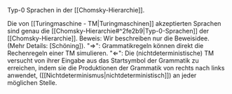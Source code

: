 Typ-0 Sprachen in der [[Chomsky-Hierarchie]].

Die von [[Turingmaschine - TM|Turingmaschinen]] akzeptierten Sprachen sind genau die [[Chomsky-Hierarchie#^2fe2b9|Typ-0-Sprachen]] der [[Chomsky-Hierarchie]].
	Beweis:
	Wir beschreiben nur die Beweisidee. (Mehr Details: \[Schöning\]).
	"$\Longrightarrow$": Grammatikregeln können direkt die Rechenregeln einer TM simulieren.
	"$\Longleftarrow$": Die (nichtdeterministische) TM versucht von ihrer Eingabe aus das Startsymbol der Grammatik zu erreichen, indem sie die Produktionen der Grammatik von rechts nach links anwendet, ([[Nichtdeterminismus|nichtdeterministisch]]) an jeder möglichen Stelle.

